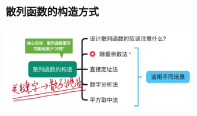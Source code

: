 


# 散列函数的构造方式


![输入图片说明](/imgs/2025-09-08/8JVUHe95g1cLJtiu.png)
<!--stackedit_data:
eyJoaXN0b3J5IjpbMTk1OTIwNjkxMl19
-->